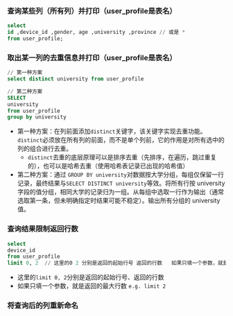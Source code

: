 ### 查询某些列（所有列）并打印（user_profile是表名）
```sql
select 
id ,device_id ,gender, age ,university ,province // 或是 *
from user_profile;
```

### 取出某一列的去重信息并打印（user_profile是表名）
```sql
// 第一种方案
select distinct university from user_profile

// 第二种方案
SELECT
university
from user_profile
group by university
```
- 第一种方案：在列前面添加`distinct`关键字，该关键字实现去重功能。`distinct`必须放在所有列的前面，而不是单个列前，它的作用是对所有选中的列的组合进行去重。
  - `distinct`去重的底层原理可以是排序去重（先排序，在遍历，跳过重复的），也可以是哈希去重（使用哈希表记录已出现的哈希值）
- 第二种方案：通过 `GROUP BY university`对数据按大学分组，每组仅保留一行记录，最终结果与`SELECT DISTINCT university`等效。将所有行按 university 字段的值分组，相同大学的记录归为一组。从每组中选取一行作为输出（通常选取第一条，但未明确指定时结果可能不稳定）。输出所有分组的 university 值。

### 查询结果限制返回行数
```sql
select
device_id 
from user_profile
limit 0, 2  // 这里的0 2 分别是返回的起始行号 返回的行数   如果只填一个参数，就是返回的最大行数 e.g. limit 2
```
- 这里的`limit 0, 2`分别是返回的起始行号、返回的行数
- 如果只填一个参数，就是返回的最大行数 `e.g. limit 2`

### 将查询后的列重新命名
